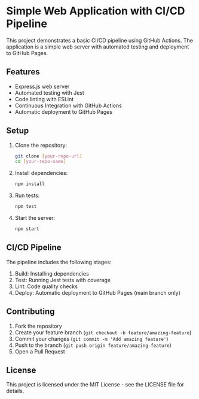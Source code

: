 # Simple Web Application with CI/CD Pipeline

This project demonstrates a basic CI/CD pipeline using GitHub Actions. The application is a simple web server with automated testing and deployment to GitHub Pages.

## Features

- Express.js web server
- Automated testing with Jest
- Code linting with ESLint
- Continuous Integration with GitHub Actions
- Automatic deployment to GitHub Pages

## Setup

1. Clone the repository:
   ```bash
   git clone [your-repo-url]
   cd [your-repo-name]
   ```

2. Install dependencies:
   ```bash
   npm install
   ```

3. Run tests:
   ```bash
   npm test
   ```

4. Start the server:
   ```bash
   npm start
   ```

## CI/CD Pipeline

The pipeline includes the following stages:
1. Build: Installing dependencies
2. Test: Running Jest tests with coverage
3. Lint: Code quality checks
4. Deploy: Automatic deployment to GitHub Pages (main branch only)

## Contributing

1. Fork the repository
2. Create your feature branch (`git checkout -b feature/amazing-feature`)
3. Commit your changes (`git commit -m 'Add amazing feature'`)
4. Push to the branch (`git push origin feature/amazing-feature`)
5. Open a Pull Request

## License

This project is licensed under the MIT License - see the LICENSE file for details.
